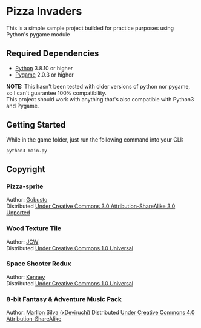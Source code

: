 # Pizza Invaders

This is a simple sample project builded for practice purposes using Python's pygame module  

## Required Dependencies  

- [Python](https://www.python.org/downloads/) 3.8.10 or higher
- [Pygame](https://www.pygame.org/wiki/GettingStarted) 2.0.3 or higher  

**NOTE:** This hasn't been tested with older versions of python nor pygame, so I can't guarantee 100% compatibility.  
This project should work with anything that's also compatible with Python3 and Pygame.  

## Getting Started

While in the game folder, just run the following command into your CLI:  

```
python3 main.py
```

## Copyright

### Pizza-sprite
Author: [Gobusto](https://opengameart.org/content/pizza-sprite)  
Distributed [Under Creative Commons 3.0 Attribution-ShareAlike 3.0 Unported](https://creativecommons.org/licenses/by-sa/3.0/)

### Wood Texture Tile
Author: [JCW](https://opengameart.org/content/wood-texture-tiles)  
Distributed [Under Creative Commons 1.0 Universal](https://creativecommons.org/publicdomain/zero/1.0/)

### Space Shooter Redux
Author: [Kenney](https://kenney.nl/assets/space-shooter-redux)  
Distributed [Under Creative Commons 1.0 Universal](https://creativecommons.org/publicdomain/zero/1.0/)

### 8-bit Fantasy & Adventure Music Pack
Author: [Marllon Silva (xDeviruchi)](https://xdeviruchi.itch.io/)
Distributed [Under Creative Commons 4.0 Attribution-ShareAlike](https://creativecommons.org/licenses/by-sa/4.0/legalcode)
